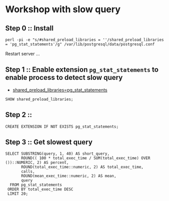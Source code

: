 # Workshop with slow query


## Step 0 :: Install
```
perl -pi -e "s/#shared_preload_libraries = ''/shared_preload_libraries = 'pg_stat_statements'/g" /var/lib/postgresql/data/postgresql.conf
```
Restart server ...

## Step 1 :: Enable extension `pg_stat_statements` to enable process to detect slow query
* [shared_preload_libraries=pg_stat_statements](https://www.postgresql.org/docs/current/runtime-config-client.html#RUNTIME-CONFIG-CLIENT-PRELOAD)
```
SHOW shared_preload_libraries;
```

## Step 2 :: 
```
CREATE EXTENSION IF NOT EXISTS pg_stat_statements;
```

## Step 3 :: Get slowest query
```
SELECT SUBSTRING(query, 1, 40) AS short_query,
       ROUND(( 100 * total_exec_time / SUM(total_exec_time) OVER ())::NUMERIC, 2) AS percent,
       ROUND(total_exec_time::numeric, 2) AS total_exec_time,
       calls,
       ROUND(mean_exec_time::numeric, 2) AS mean,
       query
  FROM pg_stat_statements
 ORDER BY total_exec_time DESC
 LIMIT 20;
```
